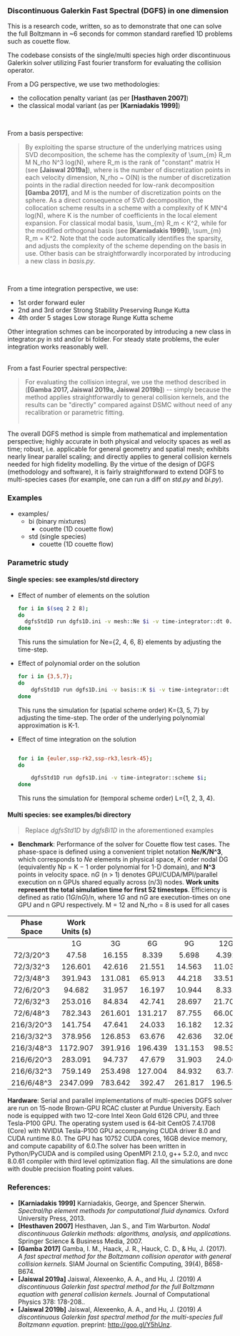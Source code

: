 ### Discontinuous Galerkin Fast Spectral (DGFS) in one dimension
This is a research code, written, so as to demonstrate that one can solve the full Boltzmann in ~6 seconds for common standard rarefied 1D problems such as couette flow.

The codebase consists of the single/multi species high order discontinuous Galerkin solver utilizing Fast fourier transform for evaluating the collision operator. 
<br/>  

From a DG perspective, we use two methodologies: 

* the collocation penalty variant (as per **[Hasthaven 2007]**)
* the classical modal variant (as per **[Karniadakis 1999]**)
<br/>  

From a basis perspective:

> By exploiting the sparse structure of the underlying matrices using SVD decomposition, the scheme has the complexity of \sum_{m} R_m M N_rho N^3 log(N), where R_m is the rank of "constant" matrix H (see **[Jaiswal 2019a]**), where  is the number of discretization points in each velocity dimension, N_rho ~ O(N) is the number of discretization points in the radial direction needed for low-rank decomposition **[Gamba 2017]**, and M is the number of discretization points on the sphere. As a direct consequence of SVD decomposition, the collocation scheme results in a scheme with a complexity of K MN^4 log(N), where K is the number of coefficients in the local element expansion. For classical modal basis, \sum_{m} R_m < K^2, while for the modified orthogonal basis (see **[Karniadakis 1999]**), \sum_{m} R_m = K^2. Note that the code automatically identifies the sparsity, and adjusts the complexity of the scheme depending on the basis in use. Other basis can be straightforwardly incorporated by introducing a new class in *basis.py*. 
<br/>

From a time integration perspective, we use: 
>
* 1st order forward euler
* 2nd and 3rd order Strong Stability Preserving Runge Kutta 
* 4th order 5 stages Low storage Runge Kutta scheme

Other integration schmes can be incorporated by introducing a new class in integrator.py in std and/or bi folder. For steady state problems, the euler integration works reasonably well. 
<br/><br/>
  
From a fast Fourier spectral perspective:
> For evaluating the collision integral, we use the method described in (**[Gamba 2017, Jaiswal 2019a, Jaiswal 2019b]**) -- simply because the method applies straightforwardly to general collision kernels, and the results can be "directly" compared against DSMC without need of any recalibration or parametric fitting. 
<br/><br/>

The overall DGFS method is simple from mathematical and implementation perspective; highly accurate in both physical and velocity spaces as well as time; robust, i.e. applicable for general geometry and spatial mesh; exhibits nearly linear parallel scaling; and directly applies to general collision kernels needed for high fidelity modelling. By the virtue of the design of DGFS (methodology and software), it is fairly straightforward to extend DGFS to multi-species cases (for example, one can run a diff on *std.py* and *bi.py*). 


### Examples
* examples/
  * bi (binary mixtures)
      * couette (1D couette flow)
  * std (single species)
      * couette (1D couette flow)


### Parametric study
#### Single species: see examples/std directory

* Effect of number of elements on the solution
  ```bash
  for i in $(seq 2 2 8);
  do 
    dgfsStd1D run dgfs1D.ini -v mesh::Ne $i -v time-integrator::dt 0.001/$i; 
  done
  ```
  This runs the simulation for Ne={2, 4, 6, 8} elements by adjusting the time-step. 

* Effect of polynomial order on the solution
  ```bash
  for i in {3,5,7};
  do 
      dgfsStd1D run dgfs1D.ini -v basis::K $i -v time-integrator::dt 0.001/$i; 
  done
  ```
  This runs the simulation for (spatial scheme order) K={3, 5, 7} by adjusting the time-step. The order of the underlying polynomial approximation is K-1. 

* Effect of time integration on the solution
  ```bash

  for i in {euler,ssp-rk2,ssp-rk3,lesrk-45};
  do 

      dgfsStd1D run dgfs1D.ini -v time-integrator::scheme $i;
  done
  ```
  This runs the simulation for (temporal scheme order) L={1, 2, 3, 4}. 


#### Multi species: see examples/bi directory
> Replace *dgfsStd1D* by *dgfsBi1D* in the aforementioned examples

* **Benchmark**: Performance of the solver for Couette flow test cases. The phase-space is defined using a convenient triplet notation **Ne/K/N^3**,
which corresponds to *Ne* elements in physical space, *K* order nodal DG (equivalently Np = K − 1 order polynomial for 1-D domain), and **N^3** points
in velocity space. n*G* (n > 1) denotes GPU/CUDA/MPI/parallel execution on n GPUs shared equally across (n/3) nodes. **Work units represent
the total simulation time for first 52 timesteps**. Efficiency is defined as ratio (1*G*/n*G*)/n, where 1*G* and n*G* are execution-times on one GPU
and n GPU respectively. M = 12 and N_rho = 8 is used for all cases

| Phase Space | Work Units (s) |         |         |         |         |        |        | Efficiency |       |       |        |        |        |
|:-----------:|:--------------:|:-------:|:-------:|:-------:|:-------:|:------:|:------:|:----------:|:-----:|:-----:|:------:|:------:|:------:|
|             |       1G       |    3G   |    6G   |    9G   |   12G   |   24G  |   36G  |    1G/3G   | 1G/6G | 1G/9G | 1G/12G | 1G/24G | 1G/36G |
|  72/3/20^3  |      47.58     |  16.155 |  8.339  |  5.698  |  4.392  |  2.423 |  1.774 |    0.98    |  0.95 |  0.93 |   0.9  |  0.82  |  0.84  |
|  72/3/32^3  |     126.601    |  42.616 |  21.551 |  14.563 |  11.038 |  5.784 |  4.03  |    0.99    |  0.98 |  0.97 |  0.96  |  0.91  |  0.98  |
|  72/3/48^3  |     391.943    | 131.081 |  65.913 |  44.218 |  33.513 | 17.224 | 11.621 |      1     |  0.99 |  0.98 |  0.97  |  0.95  |  1.05  |
|  72/6/20^3  |     94.682     |  31.957 |  16.197 |  10.944 |  8.331  |  4.392 |  30.79 |    0.99    |  0.97 |  0.96 |  0.95  |   0.9  |  0.96  |
|  72/6/32^3  |     253.016    |  84.834 |  42.741 |  28.697 |  21.703 | 11.158 |  7.693 |    0.99    |  0.99 |  0.98 |  0.97  |  0.94  |  1.03  |
|  72/6/48^3  |     782.343    | 261.601 | 131.217 |  87.755 |  66.009 |  33.52 | 22.509 |      1     |  0.99 |  0.99 |  0.99  |  0.97  |  1.09  |
|  216/3/20^3 |     141.754    |  47.641 |  24.033 |  16.182 |  12.326 |  6.356 |  4.388 |    0.99    |  0.98 |  0.97 |  0.96  |  0.93  |  1.01  |
|  216/3/32^3 |     378.956    | 126.853 |  63.676 |  42.636 |  32.066 | 16.295 | 11.041 |      1     |  0.99 |  0.99 |  0.98  |  0.97  |  1.07  |
|  216/3/48^3 |    1172.907    | 391.916 | 196.439 | 131.153 |  98.538 | 49.652 | 33.471 |      1     |   1   |   1   |  0.99  |  0.98  |   1.1  |
|  216/6/20^3 |     283.091    |  94.737 |  47.679 |  31.903 |  24.06  | 12.262 |  8.32  |      1     | 0.99  |  0.99 |  0.98  |  0.96  |  1.06  |
|  216/6/32^3 |     759.149    | 253.498 | 127.004 |  84.932 |  63.78  | 32.212 | 21.672 |      1     |   1   |   1   |  0.99  |  0.98  |  1.09  |
|  216/6/48^3 |    2347.099    | 783.642 |  392.47 | 261.817 | 196.552 |  98.68 | 66.018 |      1     |   1   |   1   |    1   |  0.99  |  1.11  |

**Hardware**: Serial and parallel implementations of multi-species DGFS solver are run on 15-node Brown-GPU RCAC cluster at Purdue University.
Each node is equipped with two 12-core Intel Xeon Gold 6126 CPU, and three Tesla-P100 GPU. The operating system used is 64-bit
CentOS 7.4.1708 (Core) with NVIDIA Tesla-P100 GPU accompanying CUDA driver 8.0 and CUDA runtime 8.0. The GPU has 10752 CUDA cores, 
16GB device memory, and compute capability of 6.0.The solver has been written in Python/PyCUDA and is compiled using OpenMPI 2.1.0, 
g++ 5.2.0, and nvcc 8.0.61 compiler with third level optimization flag. All the simulations are done with double precision floating point values.

### References:
* **[Karniadakis 1999]** Karniadakis, George, and Spencer Sherwin. 
  *Spectral/hp element methods for computational fluid dynamics.* Oxford University Press, 2013.
* **[Hesthaven 2007]** Hesthaven, Jan S., and Tim Warburton. 
  *Nodal discontinuous Galerkin methods: algorithms, analysis, and applications.* Springer Science & Business Media, 2007.
* **[Gamba 2017]** Gamba, I. M., Haack, J. R., Hauck, C. D., & Hu, J. (2017). 
  *A fast spectral method for the Boltzmann collision operator with general collision kernels.* SIAM Journal on Scientific Computing, 39(4), B658-B674.
* **[Jaiswal 2019a]** Jaiswal, Alexeenko, A. A., and Hu, J. (2019)
  *A discontinuous Galerkin fast spectral method for the full Boltzmann equation with general collision kernels.* Journal of Computational Physics 378: 178-208.. 
* **[Jaiswal 2019b]** Jaiswal, Alexeenko, A. A., and Hu, J. (2019)
  *A discontinuous Galerkin fast spectral method for the multi-species full Boltzmann equation.* preprint: http://goo.gl/Y5hUnz. 

